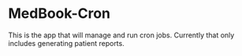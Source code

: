 # MedBook-Cron

This is the app that will manage and run cron jobs. Currently that only includes generating patient reports. 
